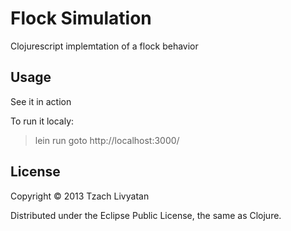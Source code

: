 # Flock Simulation

Clojurescript implemtation of a flock behavior


## Usage
See it in action

To run it localy:
>lein run
goto http://localhost:3000/

## License

Copyright © 2013 Tzach Livyatan

Distributed under the Eclipse Public License, the same as Clojure.